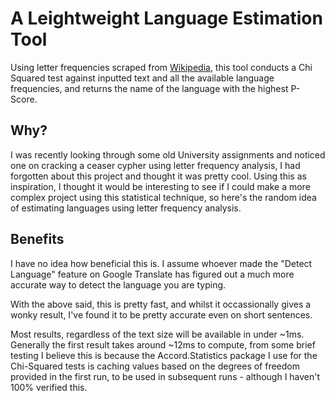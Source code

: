 # A Leightweight Language Estimation Tool
Using letter frequencies scraped from [Wikipedia](https://en.wikipedia.org/wiki/Letter_frequency), this tool conducts a Chi Squared test against inputted text and all the available language frequencies, and returns the name of the language with the highest P-Score.

## Why?
I was recently looking through some old University assignments and noticed one on cracking a ceaser cypher using letter frequency analysis, I had forgotten about this project and thought it was pretty cool.
Using this as inspiration, I thought it would be interesting to see if I could make a more complex project using this statistical technique, so here's the random idea of estimating languages using letter frequency analysis.

## Benefits
I have no idea how beneficial this is. I assume whoever made the "Detect Language" feature on Google Translate has figured out a much more accurate way to detect the language you are typing.

With the above said, this is pretty fast, and whilst it occassionally gives a wonky result, I've found it to be pretty accurate even on short sentences.

Most results, regardless of the text size will be available in under ~1ms. Generally the first result takes around ~12ms to compute, from some brief testing I believe this is because the Accord.Statistics package I use for the Chi-Squared tests is caching values based on the degrees of freedom provided in the first run, to be used in subsequent runs - although I haven't 100% verified this.
